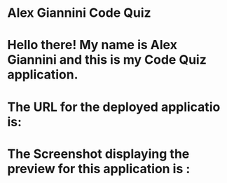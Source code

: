 # Alex Giannini Code Quiz

# Hello there! My name is Alex Giannini and this is my Code Quiz application. 

# The URL for the deployed applicatio  is:

# The Screenshot displaying the preview for this application is : 